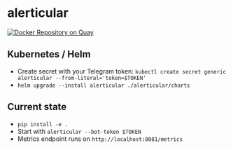 # alerticular

[![Docker Repository on Quay](https://quay.io/repository/ekeih/alerticular/status "Docker Repository on Quay")](https://quay.io/repository/ekeih/alerticular)

## Kubernetes / Helm

- Create secret with your Telegram token: `kubectl create secret generic alerticular --from-literal='token=$TOKEN'`
- `helm upgrade --install alerticular ./alerticular/charts`

## Current state

- `pip install -e .`
- Start with `alerticular --bot-token $TOKEN`
- Metrics endpoint runs on `http://localhost:8081/metrics`
